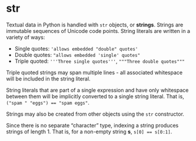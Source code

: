 # str

Textual data in Python is handled with `str` objects, or **strings**. Strings are immutable sequences of Unicode code points. String literals are written in a variety of ways:
- Single quotes: `'allows embedded "double" quotes'`
- Double quotes: `"allows embedded 'single' quotes"`
- Triple quoted: `'''Three single quotes'''`, `"""Three double quotes"""`

Triple quoted strings may span multiple lines - all associated whitespace will be included in the string literal.

String literals that are part of a single expression and have only whitespace between them will be implicitly converted to a single string literal. That is, `("spam " "eggs") == "spam eggs"`.

Strings may also be created from other objects using the `str` constructor.

Since there is no separate “character” type, indexing a string produces strings of length 1. That is, for a non-empty string **s**, `s[0] == s[0:1]`.